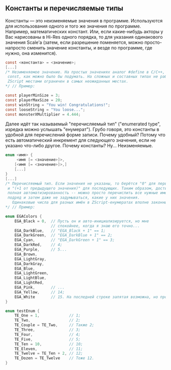 ## Константы и перечисляемые типы

Константы — это неизменяемые значения в программе. Используются для использования одного и того же значения по программе. Например, математических констант. Или, если какие-нибудь акторы у Вас нарисованы в Hi-Res одного порядка, то для указания одинакового значения Scale’а (затем, если разрешение поменяется, можно просто-напросто сменить значение константы, и везде по программе, где нужно, она изменится).

```C
const <константа> = <значение>;
[...]
/* Незименяемое значение. На простых значениях аналог #define в C/C++, а не 
 const, как можно было бы подумать. На сложных и составных типах не работает, 
 ZScript местами ограничен в самых неожиданных местах.
*/ // Пример:

const playerMinSize = 3;
const playerMaxSize = 20;
const winString = "You win! Congratulations!";
const looseString = "You loose...";
const monsterXMultiplier = 4.444;
```

Далее идёт так называемый "перечисляемый тип" ("enumerated type", изредка можно услышать "енумерат"). Грубо говоря, это константы в удобной для перечислений форме записи. Почему удобный? Потому что есть автоматический инкремент для следующего значения, если не указано что-либо другое. Почему константы? Ну... Неизменяемые.

```C
enum <имя> { 
     <имя [= <значение>]>,
    [<имя [= <значение>]>,]
    [...]
}
[...]
/* Перечисляемый тип. Если значения не указаны, то берётся "0" для первого 
 и "(+1 от предыдущего значения)" для последующих. Таким образом, достигается 
 полная автоматизированность -- можно просто перечислить все нужные имена 
 подряд и затем даже не задумываться, какие у них значения.
   Одинаковые числа для разных имён в ZScript-енумератах вполне законны.
*/ // Пример:

enum EGAColors {
    EGA_Black = 0,  // Пусть он и авто-инициализируется, но мне 
                    // спокойнее, когда я знаю его точно...
    EGA_DarkBlue,   // "EGA_Black + 1" == 1;
    EGA_DarkGreen,  // "EGA_DarkBlue + 1" == 2;
    EGA_Cyan,       // "EGA_DarkGreen + 1" == 3;
    EGA_DarkRed,    // 4;
    EGA_Purple,     // 5...
    EGA_Brown,
    EGA_LightGray,
    EGA_DarkGray,
    EGA_Blue,
    EGA_LightGreen,
    EGA_LightBlue,
    EGA_LightRed,
    EGA_Pink,       // ...
    EGA_Yellow,     // 14;
    EGA_White       // 15. На последней строке запятая возможна, но просто не нужна.
}

enum testEnum {
    TE_One = 1,             // 1;
    TE_Two,                 // 2;
    TE_Couple = TE_Two,     // Также 2;
    TE_Three,               // 3;
    TE_Four,                // 4;
    TE_Five,                // 5;
    TE_Ten = 10,            // 10;
    TE_Eleven,              // 11;
    TE_Twelve = TE_Ten + 2, // 12;
    TE_Dozen = TE_Twelve    // Тоже 12.
}
```

